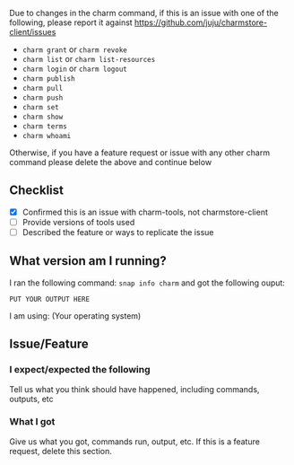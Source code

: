 Due to changes in the charm command, if this is an issue with one of the following, please report it against https://github.com/juju/charmstore-client/issues

- `charm grant` or `charm revoke`
- `charm list` or `charm list-resources`
- `charm login` or `charm logout`
- `charm publish`
- `charm pull`
- `charm push`
- `charm set`
- `charm show`
- `charm terms`
- `charm whoami`

Otherwise, if you have a feature request or issue with any other charm command please delete the above and continue below

## Checklist

 - [X] Confirmed this is an issue with charm-tools, not charmstore-client
 - [ ] Provide versions of tools used
 - [ ] Described the feature or ways to replicate the issue

## What version am I running?

I ran the following command: `snap info charm` and got the following ouput:

```
PUT YOUR OUTPUT HERE
```

I am using: (Your operating system)

## Issue/Feature

### I expect/expected the following

Tell us what you think should have happened, including commands, outputs, etc

### What I got

Give us what you got, commands run, output, etc. If this is a feature request, delete this section.
